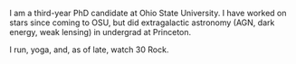 I am a third-year PhD candidate at Ohio State University. I have worked on stars since coming to OSU, but did extragalactic astronomy (AGN, dark energy, weak lensing) in undergrad at Princeton.

I run, yoga, and, as of late, watch 30 Rock.
